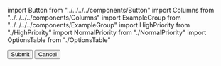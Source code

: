 import Button from "../../../../components/Button"
import Columns from "../../../../components/Columns"
import ExampleGroup from "../../../../components/ExampleGroup"
import HighPriority from "./HighPriority"
import NormalPriority from "./NormalPriority"
import OptionsTable from "./OptionsTable"

<Columns reverse>
  <HighPriority />
  <ExampleGroup>
    <Button priority="high">
      Submit
    </Button>
  </ExampleGroup>
</Columns>
<Columns reverse>
  <NormalPriority />
  <ExampleGroup>
    <Button priority="normal">
      Cancel
    </Button>
  </ExampleGroup>
</Columns>
<OptionsTable />
